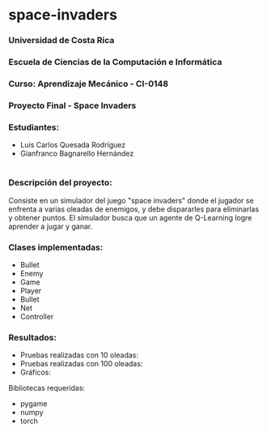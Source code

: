 # space-invaders
### Universidad de Costa Rica
### Escuela de Ciencias de la Computación e Informática
### Curso: Aprendizaje Mecánico - CI-0148
### Proyecto Final - Space Invaders
### Estudiantes:
 - Luis Carlos Quesada Rodríguez
 - Gianfranco Bagnarello Hernández 
#
### Descripción del proyecto:
Consiste en un simulador del juego "space invaders" donde el jugador se enfrenta a varias oleadas de enemigos, y debe dispararles para eliminarlas y obtener puntos. 
El simulador busca que un agente de Q-Learning logre aprender a jugar y ganar.

### Clases implementadas:
- Bullet
- Enemy
- Game
- Player
- Bullet
- Net
- Controller

### Resultados:
- Pruebas realizadas con 10 oleadas:
- Pruebas realizadas con 100 oleadas:
- Gráficos:

Bibliotecas requeridas:
- pygame
- numpy
- torch